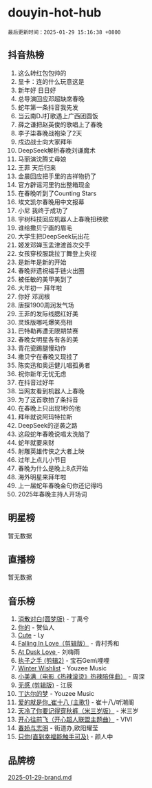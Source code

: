 # douyin-hot-hub

`最后更新时间：2025-01-29 15:16:38 +0800`

## 抖音热榜

1. 这么转红包包帅的
1. 显卡：连的什么玩意这是
1. 新年好 日日好
1. 总导演回应邓超缺席春晚
1. 蛇年第一条抖音我先发
1. 当云南DJ打歌遇上广西团圆饭
1. 薛之谦把赵英俊的歌唱上了春晚
1. 李子柒春晚战袍染了2天
1. 戍边战士向大家拜年
1. DeepSeek解析春晚刘谦魔术
1. 马丽演沈腾丈母娘
1. 王菲 天后归来
1. 金晨回应把手里的吉祥物扔了
1. 官方辟谣河里钓出整箱现金
1. 在春晚听到了Counting Stars
1. 埃文凯尔春晚用中文报幕
1. 小尼 我终于成功了
1. 宇树科技回应机器人上春晚扭秧歌
1. 谁给撒贝宁画的眉毛
1. 大学生把DeepSeek玩出花
1. 姬发邓婵玉孟津渡首次交手
1. 女孩穿校服跳拉丁舞登上央视
1. 是新年是新的开始
1. 春晚非遗祝福手链火出圈
1. 被任敏的美甲美到了
1. 大年初一 拜年啦
1. 你好 邓润根
1. 唐探1900周润发气场
1. 王菲的发际线腮红好美
1. 灵珠版哪吒爆笑亮相
1. 巴特勒再遭无限期禁赛
1. 春晚女明星各有各的美
1. 青花瓷踢腿慢动作
1. 撒贝宁在春晚又现挂了
1. 陈奕迅和奥运健儿唱孤勇者
1. 祝你新年无忧无虑
1. 在抖音过好年
1. 当网友看到机器人上春晚
1. 为了这首歌拍了条抖音
1. 在春晚上只出现1秒的他
1. 拜年就说阿玛特拉斯
1. DeepSeek的逆袭之路
1. 这段蛇年春晚说唱太洗脑了
1. 蛇年就要来财
1. 射雕英雄传侠之大者上映
1. 过年上点儿小节目
1. 春晚为什么是晚上8点开始
1. 海外明星来拜年啦
1. 上一届蛇年春晚金句你还记得吗
1. 2025年春晚主持人开场词

## 明星榜

暂无数据

## 直播榜

暂无数据

## 音乐榜

1. [消散对白(圆梦版)](https://sf5-hl-cdn-tos.douyinstatic.com/obj/tos-cn-ve-2774/og4jB5I5IizzoZVAAAzWgBMAsMDWoArfwBOiFs) - 丁禹兮
1. [你的](https://sf5-hl-cdn-tos.douyinstatic.com/obj/tos-cn-ve-2774/oYuIeKf42jB7sEV6B2upMdpYAgfrQWj0FeRegh) - 贺仙人
1. [Cute](https://sf5-hl-cdn-tos.douyinstatic.com/obj/tos-cn-ve-2774/o4IbIzHWKAAB4wsS5qMBRiiAlEBGTpQRNfFvuo) - Ly
1. [Falling In Love（剪辑版）](https://sf5-hl-cdn-tos.douyinstatic.com/obj/tos-cn-ve-2774/o8ajpA8zzgBPahbBIO8AcKGBLJezFCRd1wfP9f) - 青村秀和
1. [ At Dusk  Love ](https://sf5-hl-cdn-tos.douyinstatic.com/obj/tos-cn-ve-2774/o8CrpCf5CaYgI4ZrtQgMQAFEfuGqNnRSDQAPBc) - 刘嗨雨
1. [执子之手 (剪辑2)](https://sf5-hl-cdn-tos.douyinstatic.com/obj/tos-cn-ve-2774/oUoZLQjCc31XzqsBnBQUNgeKtYPBcgbFDwtfcu) - 宝石Gem\哩哩
1. [Winter Wishlist](https://sf5-hl-cdn-tos.douyinstatic.com/obj/tos-cn-ve-2774/oIIgUOeamCFCVAzxN6MFRLIBlLGpUqQxeeHrLE) - Youzee Music
1. [小美满（电影《热辣滚烫》热辣陪伴曲）](https://sf5-hl-cdn-tos.douyinstatic.com/obj/tos-cn-ve-2774/o0GAn2lSgfZIDUgtevCGDQYnFg4CwnrBaxbTZL) - 周深
1. [无感 (剪辑版)](https://sf6-cdn-tos.douyinstatic.com/obj/tos-cn-ve-2774/o0eIsUzJBDlQaQFC5OFlgbMEZC1TFYBftOBn6p) - 江辰
1. [丁达尔的梦](https://sf5-hl-cdn-tos.douyinstatic.com/obj/tos-cn-ve-2774/oMU3WirUZBVQkAC9ccG5P2IQirziZM2RTInUY) - Youzee Music
1. [爱的就是你_崔十八 (主歌1)](https://sf5-hl-cdn-tos.douyinstatic.com/obj/tos-cn-ve-2774/oI5BO5DhFZ6UTcNCnZaOCBLtZ7WIMQGfgnXf5E) - 崔十八/听潮阁
1. [天冷了你要记得穿秋裤（米三岁版）](https://sf5-hl-cdn-tos.douyinstatic.com/obj/tos-cn-ve-2774/oQlIwVIDWiZ6BQilAorS7MA0AgCkQDvcZAdm1) - 米三岁
1. [开心往前飞（开心超人联盟主题曲）](https://sf5-hl-cdn-tos.douyinstatic.com/obj/tos-cn-ve-2774/9d8fb7c82cf1421fb93a9fe925275e0a) - VIVI
1. [春娇与志明](https://sf5-hl-cdn-tos.douyinstatic.com/obj/tos-cn-ve-2774/e530d8fceb7044b39707d7f9ff54add1) - 街道办,欧阳耀莹
1. [只你(直到幸福能触手可及)](https://sf5-hl-cdn-tos.douyinstatic.com/obj/tos-cn-ve-2774/o0lBkRDzFTeaVSUz3ZZSCBVtZ5DIMQGfgmEAuE) - 颜人中

## 品牌榜

[2025-01-29-brand.md](2025-01-29-brand.md)
